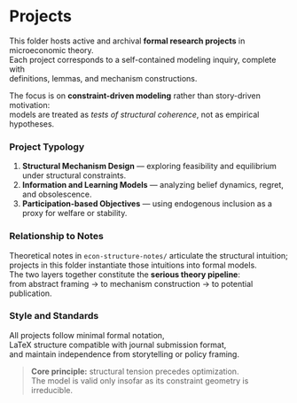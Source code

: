 # Projects

This folder hosts active and archival **formal research projects** in microeconomic theory.  
Each project corresponds to a self-contained modeling inquiry, complete with  
definitions, lemmas, and mechanism constructions.

The focus is on **constraint-driven modeling** rather than story-driven motivation:  
models are treated as *tests of structural coherence*, not as empirical hypotheses.

### Project Typology

1. **Structural Mechanism Design** — exploring feasibility and equilibrium under structural constraints.  
2. **Information and Learning Models** — analyzing belief dynamics, regret, and obsolescence.  
3. **Participation-based Objectives** — using endogenous inclusion as a proxy for welfare or stability.

### Relationship to Notes

Theoretical notes in `econ-structure-notes/` articulate the structural intuition;  
projects in this folder instantiate those intuitions into formal models.  
The two layers together constitute the **serious theory pipeline**:  
from abstract framing → to mechanism construction → to potential publication.

### Style and Standards

All projects follow minimal formal notation,  
LaTeX structure compatible with journal submission format,  
and maintain independence from storytelling or policy framing.

> **Core principle:** structural tension precedes optimization.  
> The model is valid only insofar as its constraint geometry is irreducible.
